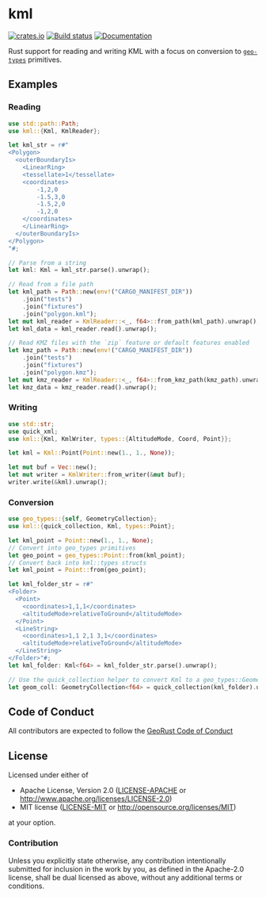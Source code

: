 # kml

[![crates.io](https://img.shields.io/crates/v/kml.svg)](https://crates.io/crates/kml)
[![Build status](https://github.com/georust/kml/workflows/CI/badge.svg)](https://github.com/georust/kml/actions?query=workflow%3ACI)
[![Documentation](https://docs.rs/kml/badge.svg)](https://docs.rs/kml)

Rust support for reading and writing KML with a focus on conversion to [`geo-types`](https://github.com/georust/geo) primitives.

## Examples

### Reading

```rust
use std::path::Path;
use kml::{Kml, KmlReader};

let kml_str = r#"
<Polygon>
  <outerBoundaryIs>
    <LinearRing>
    <tessellate>1</tessellate>
    <coordinates>
        -1,2,0
        -1.5,3,0
        -1.5,2,0
        -1,2,0
    </coordinates>
    </LinearRing>
  </outerBoundaryIs>
</Polygon>
"#;

// Parse from a string
let kml: Kml = kml_str.parse().unwrap();

// Read from a file path
let kml_path = Path::new(env!("CARGO_MANIFEST_DIR"))
    .join("tests")
    .join("fixtures")
    .join("polygon.kml");
let mut kml_reader = KmlReader::<_, f64>::from_path(kml_path).unwrap();
let kml_data = kml_reader.read().unwrap();

// Read KMZ files with the `zip` feature or default features enabled
let kmz_path = Path::new(env!("CARGO_MANIFEST_DIR"))
    .join("tests")
    .join("fixtures")
    .join("polygon.kmz");
let mut kmz_reader = KmlReader::<_, f64>::from_kmz_path(kmz_path).unwrap();
let kmz_data = kmz_reader.read().unwrap();
```

### Writing

```rust
use std::str;
use quick_xml;
use kml::{Kml, KmlWriter, types::{AltitudeMode, Coord, Point}};

let kml = Kml::Point(Point::new(1., 1., None));

let mut buf = Vec::new();
let mut writer = KmlWriter::from_writer(&mut buf);
writer.write(&kml).unwrap();
```

### Conversion

```rust
use geo_types::{self, GeometryCollection};
use kml::{quick_collection, Kml, types::Point};

let kml_point = Point::new(1., 1., None);
// Convert into geo_types primitives
let geo_point = geo_types::Point::from(kml_point);
// Convert back into kml::types structs
let kml_point = Point::from(geo_point);

let kml_folder_str = r#"
<Folder>
  <Point>
    <coordinates>1,1,1</coordinates>
    <altitudeMode>relativeToGround</altitudeMode>
  </Point>
  <LineString>
    <coordinates>1,1 2,1 3,1</coordinates>
    <altitudeMode>relativeToGround</altitudeMode>
  </LineString>
</Folder>"#;
let kml_folder: Kml<f64> = kml_folder_str.parse().unwrap();

// Use the quick_collection helper to convert Kml to a geo_types::GeometryCollection
let geom_coll: GeometryCollection<f64> = quick_collection(kml_folder).unwrap();
```

## Code of Conduct

All contributors are expected to follow the [GeoRust Code of Conduct](https://github.com/georust/.github/blob/main/CODE_OF_CONDUCT.md)

## License

Licensed under either of

- Apache License, Version 2.0 ([LICENSE-APACHE](LICENSE-APACHE) or http://www.apache.org/licenses/LICENSE-2.0)
- MIT license ([LICENSE-MIT](LICENSE-MIT) or http://opensource.org/licenses/MIT)

at your option.

### Contribution

Unless you explicitly state otherwise, any contribution intentionally submitted for inclusion in the work by you, as defined in the Apache-2.0 license, shall be dual licensed as above, without any additional terms or conditions.
